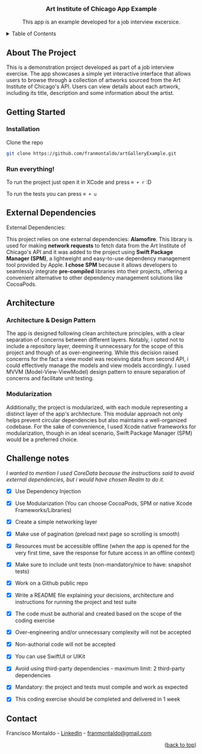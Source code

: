 <br />
<div align="center">
  <h3 align="center">Art Institute of Chicago App Example</h3>
  <p align="center">
    This app is an example developed for a job interview excersice. 
  </p>
</div>

<details>
  <summary>Table of Contents</summary>
  <ol>
    <li>
      <a href="#about-the-project">About The Project</a>
    </li>
    <li>
      <a href="#getting-started">Getting Started</a>
      <ul>
        <li><a href="#installation">Installation</a></li>
      </ul>
    </li>
    <li><a href="#external-dependencies">External Dependecies</a></li>
    <li><a href="#architecture">Architecture</a></li>
    <li><a href="#challenge-notes">Challenge Notes</a></li>
    <li><a href="#contact">Contact</a></li>
  </ol>
</details>

## About The Project
This is a demonstration project developed as part of a job interview exercise. The app showcases a simple yet interactive interface that allows users to browse through a collection of artworks sourced from the Art Institute of Chicago's API. Users can view details about each artwork, including its title, description and some information about the artist. 

## Getting Started
### Installation
Clone the repo
   ```sh
   git clone https://github.com/franmontaldo/artGalleryExample.git
   ```
### Run everything!
To run the project just open it in XCode and press `⌘ + r` :D

To run the tests you can press `⌘ + u`

## External Dependencies
External Dependencies:

This project relies on one external dependencies: **Alamofire**. This library is used for making **network requests** to fetch data from the Art Institute of Chicago's API and it was added to the project using **Swift Package Manager (SPM)**, a lightweight and easy-to-use dependency management tool provided by Apple. **I chose SPM** because it allows developers to seamlessly integrate **pre-compiled** libraries into their projects, offering a convenient alternative to other dependency management solutions like CocoaPods.

## Architecture

### Architecture & Design Pattern
The app is designed following clean architecture principles, with a clear separation of concerns between different layers. Notably, i opted not to include a repository layer, deeming it unnecessary for the scope of this project and though of as over-engineering. While this decision raised concerns for the fact a view model was receiving data from second API, i could effectively manage the models and view models accordingly. I used MVVM (Model-View-ViewModel) design pattern to ensure separation of concerns and facilitate unit testing.

### Modularization
Additionally, the project is modularized, with each module representing a distinct layer of the app's architecture. This modular approach not only helps prevent circular dependencies but also maintains a well-organized codebase. For the sake of convenience, I used Xcode native frameworks for modularization, though in an ideal scenario, Swift Package Manager (SPM) would be a preferred choice.

## Challenge notes
_I wanted to mention I used CoreData because the instructions said to avoid external dependencies, but i would have chosen Realm to do it._

- [x] Use Dependency Injection
- [x] Use Modularization (You can choose CocoaPods, SPM or native Xcode Frameworks/Libraries)
- [x] Create a simple networking layer
- [x] Make use of pagination (preload next page so scrolling is smooth)
- [x] Resources must be accessible offline (when the app is opened for the very first time, save the response for future access in an offline context)
- [x] Make sure to include unit tests (non-mandatory/nice to have: snapshot tests)
- [x] Work on a Github public repo

- [x] Write a README file explaining your decisions, architecture and instructions for running the project and test suite
- [x] The code must be authorial and created based on the scope of the coding exercise
- [x] Over-engineering and/or unnecessary complexity will not be accepted
- [x] Non-authorial code will not be accepted
- [x] You can use SwiftUI or UIKit
- [x] Avoid using third-party dependencies - maximum limit: 2 third-party dependencies
- [x] Mandatory: the project and tests must compile and work as expected
- [x] This coding exercise should be completed and delivered in 1 week

## Contact
Francisco Montaldo - [LinkedIn](https://linkedin.com/in/franmontaldo/) - franmontaldo@gmail.com 

<p align="right">(<a href="#readme-top">back to top</a>)</p>


